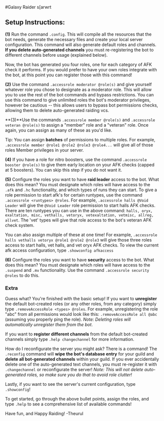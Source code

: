 #Galaxy Raider
  s[arwrt 
  
 ## Setup Instructions: ##


**(1)** Run the command `.config`. This will compile all the resources that the bot needs, generate the necessary files and create your local server configuration.
This command will also generate default roles and channels.
**If you delete auto-generated channels** you must re-registering the bot to different channels before usage (explained below).

Now, the bot has generated you four roles, one for each category of AFK check it performs. If you would prefer to have your own roles integrate with the bot, at this point you can register those with this command!

**(2)** Use the command `.accessrole moderator @role(s)` and give yourself whatever role you chose to designate as a moderator role. This will allow you to use the rest of the bot commands and bypass restrictions.
You can use this command to give unlimited roles the bot's moderator privileges, however be cautious -- this allows users to bypass bot permissions checks, allowing them to delete auto-generated raiding vcs.

**(3)**Use the commands `.accessrole member @role(s)` and `.accessrole veteran @role(s)` to assign a "member" role and a "veteran" role. Once again, you can assign as many of these as you'd like.

Tip: You can assign **batches** of permissions to multiple roles. For example, `.accessrole member @role1 @role2 @role3 @role4...` will give all of those roles Member privileges in your server.

**(4)** If you have a role for nitro boosters, use the command `.accessrole booster @role(s)` to give them early location on your AFK checks (capped at 5 boosters). You can skip this step if you do not want it.

**(5)** Configure the roles you want to have **raid leader** access to the bot. 
What does this mean? You must designate which roles will have access to the `.afk` and `.hc` functionality, and which types of runs they can start.
To give a role permission to start afk's for certain runtypes, use the command `.accessrole <runtypes> @roles`. For example, `.accessrole halls @Void Leader` will give the `@Void Leader` role permission to start halls AFK checks.
There are ten runtypes you can use in the above command: `halls, oryx, exaltation, misc, vethalls, vetoryx, vetexaltation, vetmisc, allreg, allvet`. The 'vet' types will give that role access to the bot's veteran AFK check system.

You can also assign multiple of these at one time! For example, `.accessrole halls vethalls vetoryx @role1 @role2 @role3` will give those three roles access to start halls, vet halls, and vet oryx AFK checks.
To view the current afk access configuration, type `.showconfig afkaccess`

**(6)** Configure the roles you want to have **security** access to the bot.
What does this mean? You must designate which roles will have access to the `.suspend` and `.mv` functionality.
Use the command `.accessrole security @roles` to do this.

### Extra ###

Guess what? You're finished with the basic setup!
If you want to **unregister** the default bot-created roles (or any other roles, from any category) simply type `.removeAccessRole <types> @roles`.
For example, unregistering the role "abc" from all permissions would look like this: `.removeAccessRole all @abc` (assuming you properly ping the role).
*Note: Deleting roles will automatically unregister them from the bot*.

If you want to **register different channels** from the default bot-created channels simply type `.help changechannel` for more information.

How do I reconfigurate the server you might ask? 
There is a command! The `.reconfig` command will **wipe the bot's database entry** for your guild and **delete all bot-generated channels** within your guild. 
If you ever accidentally delete one of the auto-generated text channels, you must re-register it with `.changechannel` or reconfigurate the server!
*Note: This will not delete auto-generated roles, so make sure you do that to avoid role clutter!*

Lastly, if you want to see the server's current configuration, type `.showconfig`!

To get started, go through the above bullet points, assign the roles, and type `.help` to see a comprehensive list of available commands!

Have fun, and Happy Raiding!
-Theurul
